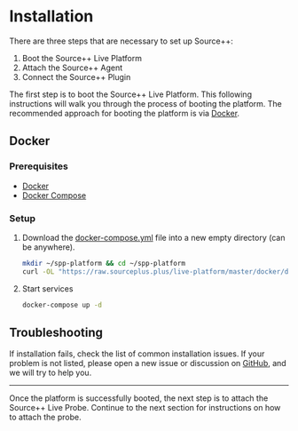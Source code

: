 # Installation

There are three steps that are necessary to set up Source++:

1. Boot the Source++ Live Platform
1. Attach the Source++ Agent
1. Connect the Source++ Plugin

The first step is to boot the Source++ Live Platform. This following instructions will walk you through the process of booting the platform. The recommended approach for booting the platform is via [Docker](#docker).

## Docker

### Prerequisites

- [Docker](https://docs.docker.com/get-docker/)
- [Docker Compose](https://docs.docker.com/compose/install/)

### Setup

1. Download the [docker-compose.yml](https://github.com/sourceplusplus/live-platform/blob/master/docker/docker-compose.yml) file into a new empty directory (can be anywhere).

    ```sh
    mkdir ~/spp-platform && cd ~/spp-platform
    curl -OL "https://raw.sourceplus.plus/live-platform/master/docker/docker-compose.yml"
    ```

2. Start services

    ```sh
    docker-compose up -d
    ```

## Troubleshooting

If installation fails, check the list of common installation issues. If your problem is not listed, please open a new issue or discussion on [GitHub](https://github.com/sourceplusplus/live-platform), and we will try to help you.

---

Once the platform is successfully booted, the next step is to attach the Source++ Live Probe. Continue to the next section for instructions on how to attach the probe.
